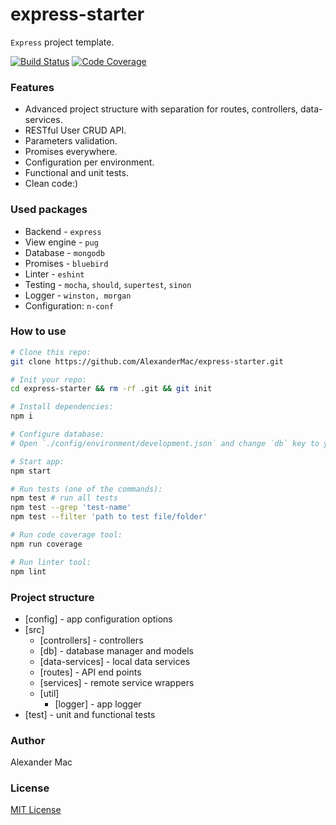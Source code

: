 # express-starter
`Express` project template.

[![Build Status](https://travis-ci.org/AlexanderMac/express-starter.svg?branch=master)](https://travis-ci.org/AlexanderMac/express-starter)
[![Code Coverage](https://codecov.io/gh/AlexanderMac/express-starter/branch/master/graph/badge.svg)](https://codecov.io/gh/AlexanderMac/express-starter)

### Features
- Advanced project structure with separation for routes, controllers, data-services.
- RESTful User CRUD API.
- Parameters validation.
- Promises everywhere.
- Configuration per environment.
- Functional and unit tests.
- Clean code:)

### Used packages
 - Backend - `express`
 - View engine - `pug`
 - Database - `mongodb`
 - Promises - `bluebird`
 - Linter - `eshint`
 - Testing - `mocha`, `should`, `supertest`, `sinon`
 - Logger - `winston, morgan`
 - Configuration: `n-conf`

### How to use
```sh
# Clone this repo:
git clone https://github.com/AlexanderMac/express-starter.git

# Init your repo:
cd express-starter && rm -rf .git && git init

# Install dependencies:
npm i

# Configure database:
# Open `./config/environment/development.json` and change `db` key to your database connection string.

# Start app:
npm start

# Run tests (one of the commands):
npm test # run all tests
npm test --grep 'test-name'
npm test --filter 'path to test file/folder'

# Run code coverage tool:
npm run coverage

# Run linter tool:
npm lint
```

### Project structure
- [config] - app configuration options
- [src]
  - [controllers] - controllers
  - [db] - database manager and models
  - [data-services] - local data services
  - [routes] - API end points
  - [services] - remote service wrappers
  - [util]
    - [logger] - app logger
- [test] - unit and functional tests

### Author
Alexander Mac

### License
[MIT License](license)
